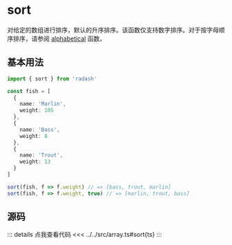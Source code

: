 # sort

对给定的数组进行排序，默认的升序排序。该函数仅支持数字排序。对于按字母顺序排序，请参阅 [alphabetical](./alphabetical) 函数。

## 基本用法

```ts
import { sort } from 'radash'

const fish = [
  {
    name: 'Marlin',
    weight: 105
  },
  {
    name: 'Bass',
    weight: 8
  },
  {
    name: 'Trout',
    weight: 13
  }
]

sort(fish, f => f.weight) // => [bass, trout, marlin]
sort(fish, f => f.weight, true) // => [marlin, trout, bass]
```

## 源码

::: details 点我查看代码
<<< ../../src/array.ts#sort{ts}
:::

